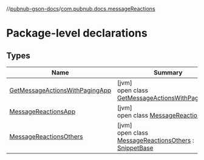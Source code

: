 //[pubnub-gson-docs](../../index.md)/[com.pubnub.docs.messageReactions](index.md)

# Package-level declarations

## Types

| Name | Summary |
|---|---|
| [GetMessageActionsWithPagingApp](-get-message-actions-with-paging-app/index.md) | [jvm]<br>open class [GetMessageActionsWithPagingApp](-get-message-actions-with-paging-app/index.md) |
| [MessageReactionsApp](-message-reactions-app/index.md) | [jvm]<br>open class [MessageReactionsApp](-message-reactions-app/index.md) |
| [MessageReactionsOthers](-message-reactions-others/index.md) | [jvm]<br>open class [MessageReactionsOthers](-message-reactions-others/index.md) : [SnippetBase](../com.pubnub.docs/-snippet-base/index.md) |
